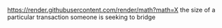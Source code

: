 https://render.githubusercontent.com/render/math?math=X
the size of a particular transaction someone is seeking to bridge
